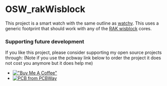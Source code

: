 # OSW_rakWisblock

This project is a smart watch with the same outline as [watchy](https://github.com/sqfmi/watchy-hardware).  This uses a generic footprint that should work with any of the [RAK wisblock](https://docs.rakwireless.com/Product-Categories/WisDuo/) cores.  


### Supporting future development
If you like this project, please consider supporting my open source projects through:  (Note if you use the pcbway link below to order the project it does not cost you anymore but it does help me)
* [!["Buy Me A Coffee"](https://www.buymeacoffee.com/assets/img/custom_images/orange_img.png)](https://www.buymeacoffee.com/hwee)
* <a href="https://www.pcbway.com/project/shareproject/OSW_RAKwisBlock_543d8a2e.html"><img src="https://www.pcbway.com/project/img/images/frompcbway-1220.png" alt="PCB from PCBWay" /></a>
